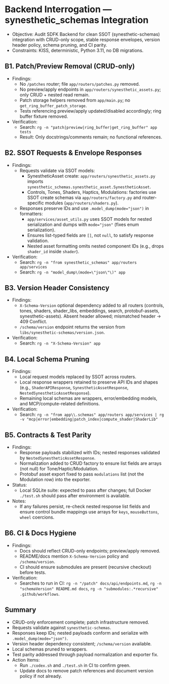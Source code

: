 # Backend Interrogation — synesthetic_schemas Integration

- Objective: Audit SDFK Backend for clean SSOT (synesthetic-schemas) integration with CRUD-only scope, stable response envelopes, version header policy, schema pruning, and CI parity.
- Constraints: KISS, deterministic, Python 3.11, no DB migrations.

## B1. Patch/Preview Removal (CRUD-only)

- Findings:
  - No `/patches` router; file `app/routers/patches.py` removed.
  - No preview/apply endpoints in `app/routers/synesthetic_assets.py`; only CRUD + nested read remain.
  - Patch storage helpers removed from `app/main.py`; no `get_ring_buffer_patch_storage`.
  - Tests referencing preview/apply updated/disabled accordingly; ring buffer fixture removed.
- Verification:
  - Search: `rg -n "patch|preview|ring_buffer|get_ring_buffer" app tests`
  - Result: Only docstrings/comments remain; no functional references.

## B2. SSOT Requests & Envelope Responses

- Findings:
  - Requests validate via SSOT models:
    - SynestheticAsset create: `app/routers/synesthetic_assets.py` imports `synesthetic_schemas.synesthetic_asset.SynestheticAsset`.
    - Controls, Tones, Shaders, Haptics, Modulations: factories use SSOT create schemas via `app/routers/factory.py` and router-specific modules (`app/routers/shaders.py`).
  - Responses preserve IDs and use `.model_dump(mode="json")` in formatters:
    - `app/services/asset_utils.py` uses SSOT models for nested serialization and dumps with `mode="json"` (fixes enum serialization).
    - Ensures list-typed fields are `[]`, not `null`, to satisfy response validation.
    - Nested asset formatting omits nested component IDs (e.g., drops `shader_id` inside `shader`).
- Verification:
  - Search: `rg -n "from synesthetic_schemas" app/routers app/services`
  - Search: `rg -n "model_dump\(mode=\"json\"\)" app`

## B3. Version Header Consistency

- Findings:
  - `X-Schema-Version` optional dependency added to all routers (controls, tones, shaders, shader_libs, embeddings, search, protobuf-assets, synesthetic-assets). Absent header allowed; mismatched header → 409 Conflict.
  - `/schema/version` endpoint returns the version from `libs/synesthetic-schemas/version.json`.
- Verification:
  - Search: `rg -n "X-Schema-Version" app`

## B4. Local Schema Pruning

- Findings:
  - Local request models replaced by SSOT across routers.
  - Local response wrappers retained to preserve API IDs and shapes (e.g., `ShaderAPIResponse`, `SynestheticAssetResponse`, `NestedSynestheticAssetResponse`).
  - Remaining local schemas are wrappers, error/embedding models, and MCP/compute-related definitions.
- Verification:
  - Search: `rg -n "from app\\.schemas" app/routers app/services | rg -v "mcp|error|embedding|patch_index|compute_shader|ShaderLib"`

## B5. Contracts & Test Parity

- Findings:
  - Response payloads stabilized with IDs; nested responses validated by `NestedSynestheticAssetResponse`.
  - Normalization added to CRUD factory to ensure list fields are arrays (not null) for Tone/Haptic/Modulation.
  - Protobuf asset export fixed to pass `modulations` list (not the Modulation row) into the exporter.
- Status:
  - Local SQLite suite: expected to pass after changes; full Docker `./test.sh` should pass after environment is available.
- Notes:
  - If any failures persist, re-check nested response list fields and ensure control bundle mappings use arrays for `keys`, `mouseButtons`, `wheel` coercions.

## B6. CI & Docs Hygiene

- Findings:
  - Docs should reflect CRUD-only endpoints; preview/apply removed.
  - README/docs mention `X-Schema-Version` policy and `/schema/version`.
  - CI should ensure submodules are present (recursive checkout) before tests.
- Verification:
  - Searches to run in CI: `rg -n "/patch" docs/api/endpoints.md`, `rg -n "schemaVersion" README.md docs`, `rg -n "submodules:.*recursive" .github/workflows`.

## Summary

- CRUD-only enforcement complete; patch infrastructure removed.
- Requests validate against `synesthetic-schemas`.
- Responses keep IDs; nested payloads conform and serialize with `.model_dump(mode="json")`.
- Version header dependency consistent; `/schema/version` available.
- Local schemas pruned to wrappers.
- Test parity addressed through payload normalization and exporter fix.
- Action Items:
  - Run `./codex.sh` and `./test.sh` in CI to confirm green.
  - Update docs to remove patch references and document version policy if not already.

